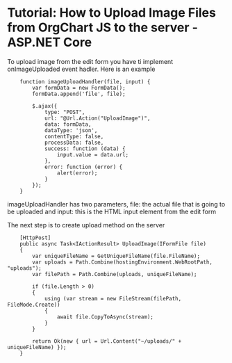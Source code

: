 # Tutorial: How to Upload Image Files from OrgChart JS to the server - ASP.NET Core

To upload image from the edit form you have ti implement onImageUploaded event hadler. Here is an example

        function imageUploadHandler(file, input) {
            var formData = new FormData();
            formData.append('file', file);           

            $.ajax({
                type: "POST",
                url: "@Url.Action("UploadImage")",
                data: formData,
                dataType: 'json',
                contentType: false,
                processData: false,
                success: function (data) {
                    input.value = data.url;
                },
                error: function (error) {
                    alert(error);
                }
            });
        }
        
imageUploadHandler has two parameters, file: the actual file that is going to be uploaded and input: this is the HTML input element from the edit form

The next step is to create upload method on the server 

        [HttpPost]
        public async Task<IActionResult> UploadImage(IFormFile file)
        {
            var uniqueFileName = GetUniqueFileName(file.FileName);
            var uploads = Path.Combine(hostingEnvironment.WebRootPath, "uploads");
            var filePath = Path.Combine(uploads, uniqueFileName);
            
            if (file.Length > 0)
            {
                using (var stream = new FileStream(filePath, FileMode.Create))
                {
                    await file.CopyToAsync(stream);
                }
            }

            return Ok(new { url = Url.Content("~/uploads/" + uniqueFileName) });
        }
